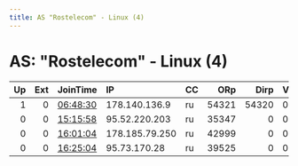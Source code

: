 ```yaml
---
title: AS "Rostelecom" - Linux (4)
---
```


# AS: "Rostelecom" - Linux (4)

|   Up |   Ext | JoinTime                                                                                            | IP             | CC   |   ORp |   Dirp | Version   | Contact   | Nickname   |   eFamMembers |
|-----:|------:|:----------------------------------------------------------------------------------------------------|:---------------|:-----|------:|-------:|:----------|:----------|:-----------|--------------:|
|    1 |     0 | [06:48:30](https://metrics.torproject.org/rs.html#details/025CC9BDB2EB0C70F833B6DEE40CE041299CC2F4) | 178.140.136.9  | ru   | 54321 |  54320 | 0.2.9.14  | None      | 57RERVVIZ2 |             1 |
|    0 |     0 | [15:15:58](https://metrics.torproject.org/rs.html#details/C18BDFE889078C80D94E0B36553573F98C1D5CFC) | 95.52.220.203  | ru   | 35347 |      0 | 0.3.4.10  | None      | snap269    |             1 |
|    0 |     0 | [16:01:04](https://metrics.torproject.org/rs.html#details/5ECBE3D35C11AE1FDC4D8AB7FA87A6A6BC2CA5EB) | 178.185.79.250 | ru   | 42999 |      0 | 0.3.4.10  | None      | snap269    |             1 |
|    0 |     0 | [16:25:04](https://metrics.torproject.org/rs.html#details/7BF022EFBC55D971608DC9717CC1C14E8121928B) | 95.73.170.28   | ru   | 39525 |      0 | 0.3.4.10  | None      | snap269    |             1 |
